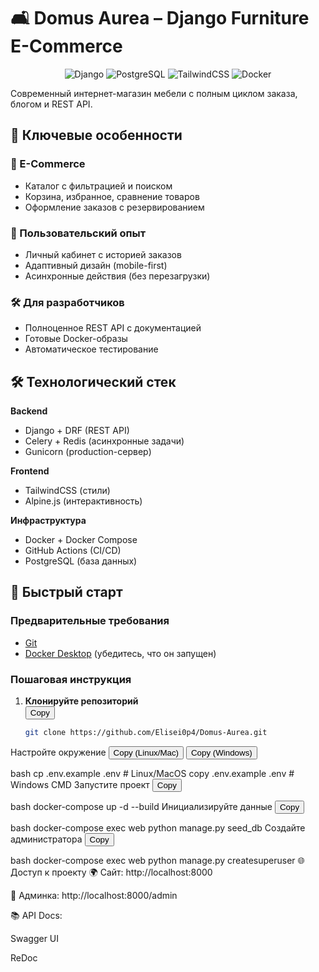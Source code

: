 # 🛋️ Domus Aurea – Django Furniture E-Commerce

<div align="center">
  <img src="https://img.shields.io/badge/Django-092E20?style=for-the-badge&logo=django&logoColor=white" alt="Django">
  <img src="https://img.shields.io/badge/PostgreSQL-316192?style=for-the-badge&logo=postgresql&logoColor=white" alt="PostgreSQL">
  <img src="https://img.shields.io/badge/TailwindCSS-06B6D4?style=for-the-badge&logo=tailwind-css&logoColor=white" alt="TailwindCSS">
  <img src="https://img.shields.io/badge/Docker-2496ED?style=for-the-badge&logo=docker&logoColor=white" alt="Docker">
</div>

Современный интернет-магазин мебели с полным циклом заказа, блогом и REST API.

## 🌟 Ключевые особенности

### 🛒 E-Commerce
- Каталог с фильтрацией и поиском
- Корзина, избранное, сравнение товаров
- Оформление заказов с резервированием

### 📱 Пользовательский опыт
- Личный кабинет с историей заказов
- Адаптивный дизайн (mobile-first)
- Асинхронные действия (без перезагрузки)

### 🛠️ Для разработчиков
- Полноценное REST API с документацией
- Готовые Docker-образы
- Автоматическое тестирование

## 🛠️ Технологический стек

**Backend**
- Django + DRF (REST API)
- Celery + Redis (асинхронные задачи)
- Gunicorn (production-сервер)

**Frontend**
- TailwindCSS (стили)
- Alpine.js (интерактивность)

**Инфраструктура**
- Docker + Docker Compose
- GitHub Actions (CI/CD)
- PostgreSQL (база данных)

## 🚀 Быстрый старт

### Предварительные требования
- [Git](https://git-scm.com/downloads)
- [Docker Desktop](https://www.docker.com/products/docker-desktop/) (убедитесь, что он запущен)

### Пошаговая инструкция

1. **Клонируйте репозиторий**  
   <button onclick="navigator.clipboard.writeText('git clone https://github.com/Elisei0p4/Domus-Aurea.git')">Copy</button>
   ```bash
   git clone https://github.com/Elisei0p4/Domus-Aurea.git

Настройте окружение
<button onclick="navigator.clipboard.writeText('cp .env.example .env')">Copy (Linux/Mac)</button>
<button onclick="navigator.clipboard.writeText('copy .env.example .env')">Copy (Windows)</button>

bash
cp .env.example .env  # Linux/MacOS
copy .env.example .env  # Windows CMD
Запустите проект
<button onclick="navigator.clipboard.writeText('docker-compose up -d --build')">Copy</button>

bash
docker-compose up -d --build
Инициализируйте данные
<button onclick="navigator.clipboard.writeText('docker-compose exec web python manage.py seed_db')">Copy</button>

bash
docker-compose exec web python manage.py seed_db
Создайте администратора
<button onclick="navigator.clipboard.writeText('docker-compose exec web python manage.py createsuperuser')">Copy</button>

bash
docker-compose exec web python manage.py createsuperuser
🌐 Доступ к проекту
🌍 Сайт: http://localhost:8000

🔐 Админка: http://localhost:8000/admin

📚 API Docs:

Swagger UI

ReDoc
